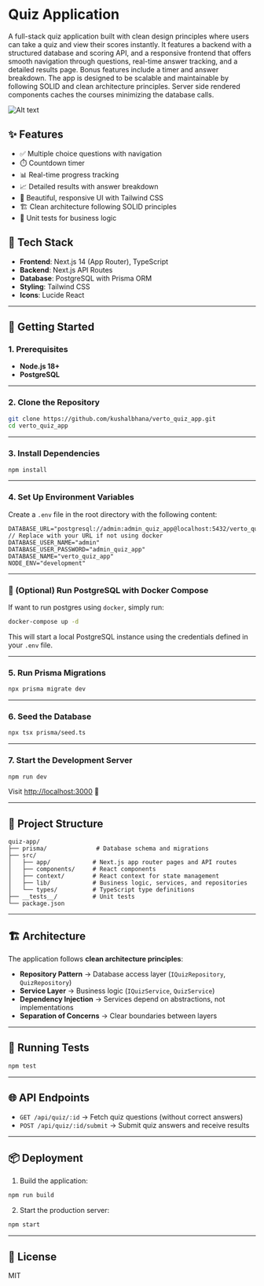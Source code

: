 # Quiz Application

A full-stack quiz application built with clean design principles where users can take a quiz and view their scores instantly. It features a backend with a structured database and scoring API, and a responsive frontend that offers smooth navigation through questions, real-time answer tracking, and a detailed results page. Bonus features include a timer and answer breakdown. The app is designed to be scalable and maintainable by following SOLID and clean architecture principles. Server side rendered components caches the courses minimizing the database calls.

![Alt text](https://f7txk9tsyx.ufs.sh/f/8gUdVkfGZyYUWJa1s20dGT5gK6bewh7mcPFX2VHu0Z3ECLIz)

## ✨ Features

* ✅ Multiple choice questions with navigation
* ⏱️ Countdown timer
* 📊 Real-time progress tracking
* 📈 Detailed results with answer breakdown
* 🎨 Beautiful, responsive UI with Tailwind CSS
* 🏗️ Clean architecture following SOLID principles
* 🧪 Unit tests for business logic

## 🧰 Tech Stack

* **Frontend**: Next.js 14 (App Router), TypeScript
* **Backend**: Next.js API Routes
* **Database**: PostgreSQL with Prisma ORM
* **Styling**: Tailwind CSS
* **Icons**: Lucide React

---

## 🚀 Getting Started

### 1. Prerequisites

* **Node.js 18+**
* **PostgreSQL** 

---

### 2. Clone the Repository

```bash
git clone https://github.com/kushalbhana/verto_quiz_app.git
cd verto_quiz_app
```

---

### 3. Install Dependencies

```bash
npm install
```

---

### 4. Set Up Environment Variables

Create a `.env` file in the root directory with the following content:

```env
DATABASE_URL="postgresql://admin:admin_quiz_app@localhost:5432/verto_quiz_app" // Replace with your URL if not using docker
DATABASE_USER_NAME="admin"
DATABASE_USER_PASSWORD="admin_quiz_app"
DATABASE_NAME="verto_quiz_app"
NODE_ENV="development"
```

---

### 🐳 **(Optional) Run PostgreSQL with Docker Compose**

If want to run postgres using `docker`, simply run:

```bash
docker-compose up -d
```

This will start a local PostgreSQL instance using the credentials defined in your `.env` file.

---

### 5. Run Prisma Migrations

```bash
npx prisma migrate dev
```

---

### 6. Seed the Database

```bash
npx tsx prisma/seed.ts
```

---

### 7. Start the Development Server

```bash
npm run dev
```

Visit [http://localhost:3000](http://localhost:3000) 🎉

---

## 🧭 Project Structure

```
quiz-app/
├── prisma/              # Database schema and migrations
├── src/
│   ├── app/            # Next.js app router pages and API routes
│   ├── components/     # React components
│   ├── context/        # React context for state management
│   ├── lib/            # Business logic, services, and repositories
│   └── types/          # TypeScript type definitions
├── __tests__/          # Unit tests
└── package.json
```

---

## 🏗️ Architecture

The application follows **clean architecture principles**:

* **Repository Pattern** → Database access layer (`IQuizRepository`, `QuizRepository`)
* **Service Layer** → Business logic (`IQuizService`, `QuizService`)
* **Dependency Injection** → Services depend on abstractions, not implementations
* **Separation of Concerns** → Clear boundaries between layers

---

## 🧪 Running Tests

```bash
npm test
```

---

## 🌐 API Endpoints

* `GET /api/quiz/:id` → Fetch quiz questions (without correct answers)
* `POST /api/quiz/:id/submit` → Submit quiz answers and receive results

---

## 📦 Deployment

1. Build the application:

```bash
npm run build
```

2. Start the production server:

```bash
npm start
```

---

## 📄 License

MIT

